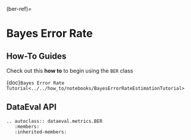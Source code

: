 (ber-ref)=
# Bayes Error Rate

## How-To Guides

Check out this **how to** to begin using the `BER` class

{doc}`Bayes Error Rate Tutorial<../../how_to/notebooks/BayesErrorRateEstimationTutorial>`

## DataEval API

```{eval-rst}
.. autoclass:: dataeval.metrics.BER
   :members:
   :inherited-members:
```
